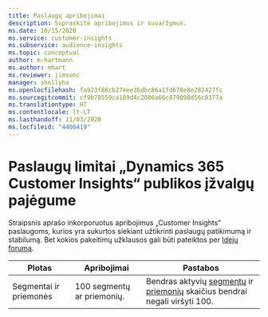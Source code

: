 ```yaml
---
title: Paslaugų apribojimai
description: Supraskite apribojimus ir suvaržymus.
ms.date: 10/15/2020
ms.service: customer-insights
ms.subservice: audience-insights
ms.topic: conceptual
author: m-hartmann
ms.author: mhart
ms.reviewer: jimsonc
manager: shellyha
ms.openlocfilehash: fa923f88cb274ee3bdbc86a1fd678e8e282427fc
ms.sourcegitcommit: cf9b78559ca189d4c2086a66c879098d56c0377a
ms.translationtype: HT
ms.contentlocale: lt-LT
ms.lasthandoff: 11/03/2020
ms.locfileid: "4406419"
---
```

# <a name="service-limits-in-dynamics-365-customer-insights-audience-insights-capability"></a>Paslaugų limitai „Dynamics 365 Customer Insights“ publikos įžvalgų pajėgume

Straipsnis aprašo inkorporuotus apribojimus „Customer Insights“ paslaugoms, kurios yra sukurtos siekiant užtikrinti paslaugų patikimumą ir stabilumą. Bet kokios pakeitimų užklausos gali būti pateiktos per [Idėjų forumą](https://go.microsoft.com/fwlink/?linkid=2074172). 
 
| Plotas  | Apribojimai  | Pastabos |
|-------------|---------------------------------------------------------------------|---------------------------------------------------------------------|
| Segmentai ir priemonės | 100 segmentų ar priemonių. | Bendras aktyvių [segmentų](segments.md) ir [priemonių](measures.md) skaičius bendrai negali viršyti 100.  |
